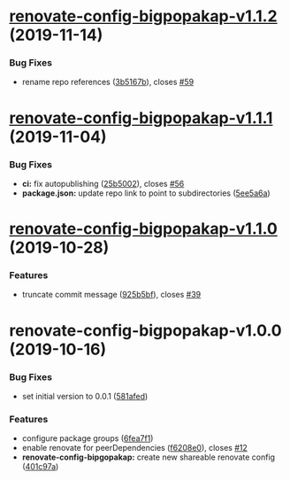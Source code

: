 # [renovate-config-bigpopakap-v1.1.2](https://github.com/bigpopakap/shared-node-tools/compare/v1.1.1-renovate-config-bigpopakap...v1.1.2-renovate-config-bigpopakap) (2019-11-14)


### Bug Fixes

* rename repo references ([3b5167b](https://github.com/bigpopakap/shared-node-tools/commit/3b5167be93b0908387009e3423191267d95c6860)), closes [#59](https://github.com/bigpopakap/shared-node-tools/issues/59)

# [renovate-config-bigpopakap-v1.1.1](https://github.com/bigpopakap/shared-node-tools/compare/v1.1.0-renovate-config-bigpopakap...v1.1.1-renovate-config-bigpopakap) (2019-11-04)


### Bug Fixes

* **ci:** fix autopublishing ([25b5002](https://github.com/bigpopakap/shared-node-tools/commit/25b50021f284aaae64579632a02fe26815d6b49a)), closes [#56](https://github.com/bigpopakap/shared-node-tools/issues/56)
* **package.json:** update repo link to point to subdirectories ([5ee5a6a](https://github.com/bigpopakap/shared-node-tools/commit/5ee5a6acad3345ab6d3f108a45e3f3ba2d844f49))

# [renovate-config-bigpopakap-v1.1.0](https://github.com/bigpopakap/shared-node-tools/compare/v1.0.0-renovate-config-bigpopakap...v1.1.0-renovate-config-bigpopakap) (2019-10-28)


### Features

* truncate commit message ([925b5bf](https://github.com/bigpopakap/shared-node-tools/commit/925b5bf5026f6bda4bb7a936fd6468cdc7f825bf)), closes [#39](https://github.com/bigpopakap/shared-node-tools/issues/39)

# renovate-config-bigpopakap-v1.0.0 (2019-10-16)


### Bug Fixes

* set initial version to 0.0.1 ([581afed](https://github.com/bigpopakap/shared-node-tools/commit/581afed0171d5ac52c15f5b4439eebd5d9afea99))


### Features

* configure package groups ([6fea7f1](https://github.com/bigpopakap/shared-node-tools/commit/6fea7f17d74217dc7f104ab3d71973e1ccf00ac0))
* enable renovate for peerDependencies ([f6208e0](https://github.com/bigpopakap/shared-node-tools/commit/f6208e0d03e691154e7d5c11c9903dd829777c4a)), closes [#12](https://github.com/bigpopakap/shared-node-tools/issues/12)
* **renovate-config-bipgopakap:** create new shareable renovate config ([401c97a](https://github.com/bigpopakap/shared-node-tools/commit/401c97aabaf4062df83663eb071fef5e4b043b53))
